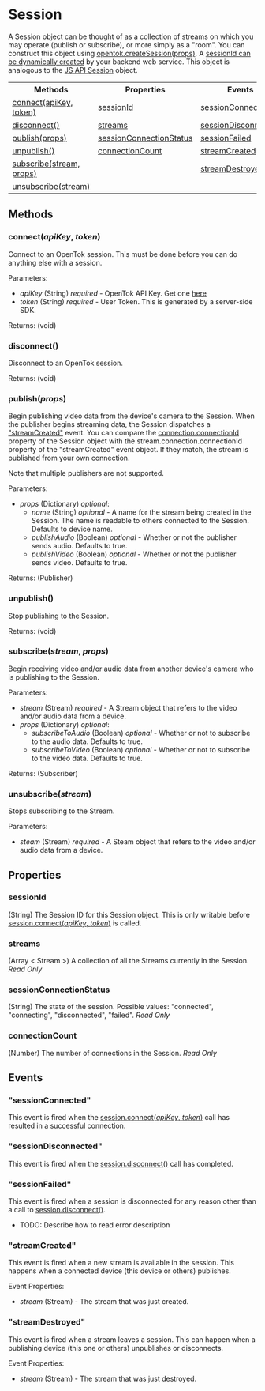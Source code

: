 # Session

A Session object can be thought of as a collection of streams on which you may operate (publish or subscribe), or more simply as a "room". 
You can construct this object using [opentok.createSession(props)](opentok.md#createsessionprops). A [sessionId can be dynamically created](http://www.tokbox.com/opentok/docs/concepts/session_creation.html) by your backend web service.
This object is analogous to the [JS API Session](http://www.tokbox.com/opentok/docs/js/reference/Session.html) object.

<nav>
  <table>
    <tr>
      <th>Methods</th>
      <th>Properties</th>
      <th>Events</th>
    </tr>
    <tr>
      <td><a href="#connectapikey-token">connect(apiKey, token)</a></td>
      <td><a href="#sessionid">sessionId</a></td>
      <td><a href="#sessionconnected">sessionConnected</a></td>
    </tr>
    <tr>
      <td><a href="#disconnect">disconnect()</a></td>
      <td><a href="#streams">streams</a></td>
      <td><a href="#sessiondisconnected">sessionDisconnected</a></td>
    </tr>
    <tr>
      <td><a href="#publish_props_">publish(props)</a></td>
      <td><a href="#sessionconnectionstatus">sessionConnectionStatus</a></td>
      <td><a href="#sessionfailed">sessionFailed</a></td>
    </tr>
    <tr>
      <td><a href="#unpublish">unpublish()</a></td>
      <td><a href="#connectioncount">connectionCount</a></td>
      <td><a href="#streamcreated">streamCreated</a></td>
    </tr>
    <tr>
      <td><a href="#subscribestream-props">subscribe(stream, props)</a></td>
      <td></td>
      <td><a href="#streamdestroyed">streamDestroyed</a></td>
    </tr>
    <tr>
      <td><a href="#unsubscribe_stream_">unsubscribe(stream)</a></td>
      <td></td>
      <td></td>
    </tr>
  </table>
</nav>

## Methods

### connect(_apiKey_, _token_)

Connect to an OpenTok session. This must be done before you can do anything else with a session.

Parameters:
*  _apiKey_ (String) _required_ - OpenTok API Key. Get one [here](https://dashboard.tokbox.com/users/sign_in)
*  _token_ (String) _required_ - User Token. This is generated by a server-side SDK.

Returns: (void)

### disconnect()

Disconnect to an OpenTok session.

Returns: (void)

### publish(_props_)

Begin publishing video data from the device's camera to the Session. When the publisher begins streaming data, the Session dispatches
a ["streamCreated"](#streamcreated) event. You can compare the [connection.connectionId](connection.md#connectionid) property of the Session object with the stream.connection.connectionId
property of the "streamCreated" event object. If they match, the stream is published from your own connection.

Note that multiple publishers are not supported.

Parameters:
*  _props_ (Dictionary) _optional_:
   *  _name_ (String) _optional_ - A name for the stream being created in the Session. The name is readable to others connected to the Session. Defaults to device name.
   *  _publishAudio_ (Boolean) _optional_ - Whether or not the publisher sends audio. Defaults to true.
   *  _publishVideo_ (Boolean) _optional_ - Whether or not the publisher sends video. Defaults to true.

Returns: (Publisher)

### unpublish()

Stop publishing to the Session.

Returns: (void)

### subscribe(_stream_, _props_)

Begin receiving video and/or audio data from another device's camera who is publishing to the Session.

Parameters:
*  _stream_ (Stream) _required_ - A Stream object that refers to the video and/or audio data from a device.
*  _props_ (Dictionary) _optional_:
   *  _subscribeToAudio_ (Boolean) _optional_ - Whether or not to subscribe to the audio data. Defaults to true.
   *  _subscribeToVideo_ (Boolean) _optional_ - Whether or not to subscribe to the video data. Defaults to true.

Returns: (Subscriber)

### unsubscribe(_stream_)

Stops subscribing to the Stream.

Parameters:
*  _steam_ (Stream) _required_ - A Steam object that refers to the video and/or audio data from a device.

## Properties

### sessionId

(String) The Session ID for this Session object. This is only writable before [session.connect(_apiKey_, _token_)](#connectapikey-token) is called.

### streams

(Array < Stream >) A collection of all the Streams currently in the Session. _Read Only_

### sessionConnectionStatus

(String) The state of the session. Possible values: "connected", "connecting", "disconnected", "failed". _Read Only_

### connectionCount

(Number) The number of connections in the Session. _Read Only_

## Events

### "sessionConnected"

This event is fired when the [session.connect(_apiKey_, _token_)](#connectapikey-token) call has resulted in a successful connection.

### "sessionDisconnected"

This event is fired when the [session.disconnect()](#disconnect) call has completed.

### "sessionFailed"

This event is fired when a session is disconnected for any reason other than a call to [session.disconnect()](#disconnect).

*  TODO: Describe how to read error description

### "streamCreated"

This event is fired when a new stream is available in the session. This happens when a connected device (this device or others) publishes.

Event Properties:
*   _stream_ (Stream) - The stream that was just created.

### "streamDestroyed"

This event is fired when a stream leaves a session. This can happen when a publishing device (this one or others) unpublishes or disconnects.

Event Properties:
*   _stream_ (Stream) - The stream that was just destroyed.

